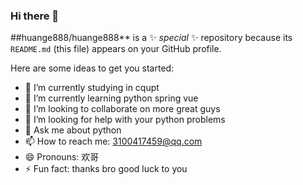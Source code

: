 ### Hi there 👋


##huange888/huange888** is a ✨ _special_ ✨ repository because its `README.md` (this file) appears on your GitHub profile.

Here are some ideas to get you started:

- 🔭 I’m currently studying in cqupt
- 🌱 I’m currently learning python spring vue 
- 👯 I’m looking to collaborate on more great guys
- 🤔 I’m looking for help with your python problems
- 💬 Ask me about python 
- 📫 How to reach me: 3100417459@qq.com
- 😄 Pronouns: 欢哥
- ⚡ Fun fact: thanks bro good luck to you

